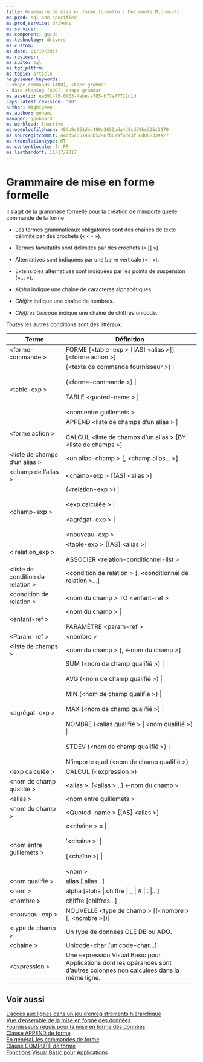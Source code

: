 ```yaml
---
title: Grammaire de mise en forme formelle | Documents Microsoft
ms.prod: sql-non-specified
ms.prod_service: drivers
ms.service: 
ms.component: guide
ms.technology: drivers
ms.custom: 
ms.date: 01/19/2017
ms.reviewer: 
ms.suite: sql
ms.tgt_pltfrm: 
ms.topic: article
helpviewer_keywords:
- shape commands [ADO], shape grammar
- data shaping [ADO], shape grammar
ms.assetid: ea691475-0f03-4abe-a785-b77e77712d1d
caps.latest.revision: "10"
author: MightyPen
ms.author: genemi
manager: jhubbard
ms.workload: Inactive
ms.openlocfilehash: 48fb9c051deb490a2652bda4d8cd39be335c3270
ms.sourcegitcommit: 44cd5c651488b5296fb679f6d43f50d068339a27
ms.translationtype: MT
ms.contentlocale: fr-FR
ms.lasthandoff: 11/17/2017
---
```

# <a name="formal-shape-grammar"></a>Grammaire de mise en forme formelle
Il s’agit de la grammaire formelle pour la création de n’importe quelle commande de la forme :  
  
-   Les termes grammaticaux obligatoires sont des chaînes de texte délimité par des crochets (« <> »).  
  
-   Termes facultatifs sont délimités par des crochets (« [] »).  
  
-   Alternatives sont indiquées par une barre verticale (« &#124; »).  
  
-   Extensibles alternatives sont indiquées par les points de suspension («... »).  
  
-   *Alpha* indique une chaîne de caractères alphabétiques.  
  
-   *Chiffre* indique une chaîne de nombres.  
  
-   *Chiffres Unicode* indique une chaîne de chiffres unicode.  
  
 Toutes les autres conditions sont des littéraux.  
  
|Terme|Définition|  
|----------|----------------|  
|\<forme-commande >|FORME [\<table-exp > [[AS] \<alias >]] [\<forme action >]|  
|\<table-exp >|{\<texte de commande fournisseur >} &#124;<br /><br /> (\<forme-commande >) &#124;<br /><br /> TABLE \<quoted-name > &#124;<br /><br /> \<nom entre guillemets >|  
|\<forme action >|APPEND \<liste de champs d’un alias > &#124;<br /><br /> CALCUL \<liste de champs d’un alias > [BY \<liste de champs >]|  
|\<liste de champs d’un alias >|\<un alias-champ > [, \<champ alias... >]|  
|\<champ de l’alias >|\<champ-exp > [[AS] \<alias >]|  
|\<champ-exp >|(\<relation-exp >) &#124;<br /><br /> \<exp calculée > &#124;<br /><br /> \<agrégat-exp > &#124;<br /><br /> \<nouveau-exp >|  
|< relation_exp >|\<table-exp > [[AS] \<alias >]<br /><br /> ASSOCIER \<relation-conditionnel-list >|  
|\<liste de condition de relation >|\<condition de relation > [, \<conditionnel de relation >...]|  
|\<condition de relation >|\<nom du champ > TO \<enfant-ref >|  
|\<enfant-ref >|\<nom du champ > &#124;<br /><br /> PARAMÈTRE \<param-ref >|  
|\<Param-ref >|\<nombre >|  
|\<liste de champs >|\<nom du champ > [, \<-nom du champ >]|  
|\<agrégat-exp >|SUM (\<nom de champ qualifié >) &#124;<br /><br /> AVG (\<nom de champ qualifié >) &#124;<br /><br /> MIN (\<nom de champ qualifié >) &#124;<br /><br /> MAX (\<nom de champ qualifié >) &#124;<br /><br /> NOMBRE (\<alias qualifié > &#124; \<nom qualifié >) &#124;<br /><br /> STDEV (\<nom de champ qualifié >) &#124;<br /><br /> N’importe quel (\<nom de champ qualifié >)|  
|\<exp calculée >|CALCUL (\<expression >)|  
|\<nom de champ qualifié >|\<alias >. [\<alias >...] \<-nom du champ >|  
|\<alias >|\<nom entre guillemets >|  
|\<nom du champ >|\<Quoted-name > [[AS] \<alias >]|  
|\<nom entre guillemets >|«\<chaîne > « &#124;<br /><br /> '\<chaîne >' &#124;<br /><br /> [\<chaîne >] &#124;<br /><br /> \<nom >|  
|\<nom qualifié >|alias [.alias...]|  
|\<nom >|alpha [alpha &#124; chiffre &#124; _ &#124; # &#124; : &#124;...]|  
|\<nombre >|chiffre [chiffres...]|  
|\<nouveau-exp >|NOUVELLE \<type de champ > [(\<nombre > [, \<nombre >])]|  
|\<type de champ >|Un type de données OLE DB ou ADO.|  
|\<chaîne >|Unicode-char [unicode-char...]|  
|\<expression >|Une expression Visual Basic pour Applications dont les opérandes sont d’autres colonnes non calculées dans la même ligne.|  
  
## <a name="see-also"></a>Voir aussi  
 [L’accès aux lignes dans un jeu d’enregistrements hiérarchique](../../../ado/guide/data/accessing-rows-in-a-hierarchical-recordset.md)   
 [Vue d’ensemble de la mise en forme des données](../../../ado/guide/data/data-shaping-overview.md)   
 [Fournisseurs requis pour la mise en forme des données](../../../ado/guide/data/required-providers-for-data-shaping.md)   
 [Clause APPEND de forme](../../../ado/guide/data/shape-append-clause.md)   
 [En général, les commandes de forme](../../../ado/guide/data/shape-commands-in-general.md)   
 [Clause COMPUTE de forme](../../../ado/guide/data/shape-compute-clause.md)   
 [Fonctions Visual Basic pour Applications](../../../ado/guide/data/visual-basic-for-applications-functions.md)
